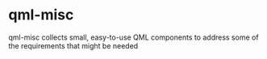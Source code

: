 # qml-misc
qml-misc collects small, easy-to-use QML components to address some of the requirements that might be needed